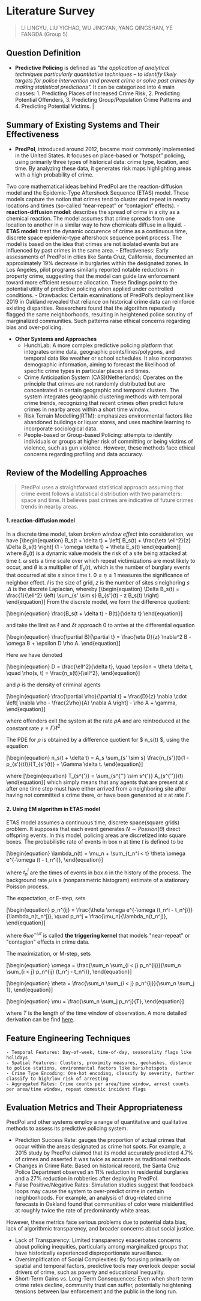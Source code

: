 # Literature Survey
> LI LINGYU, LIU YICHAO, WU JINGYAN, YANG QINGSHAN, YE FANGDA (Group 5)

## Question Definition
- **Predictive Policing** is defined as *"the application of analytical techniques particularly quantitative techniques – to identify likely targets for police intervention and prevent crime or solve past crimes by making statistical predictions".* It can be categorized into 4 main classes: 1. Predicting Places of Increased Crime Risk, 2. Predicting Potential Offenders, 3. Predicting Group/Population Crime Patterns and 4. Predicting Potential Victims.      |

## Summary of Existing Systems and Their Effectiveness
- **PredPol**, introduced around 2012, became most commonly implemented in the United States. It focuses on place-based or “hotspot” policing, using primarily three types of historical data: crime type, location, and time. By analyzing these data, it generates risk maps highlighting areas with a high probability of crime. 

Two core mathematical ideas behind PredPol are the reaction-diffusion model and the Epidemic-Type Aftershock Sequence (ETAS) model. These models capture the notion that crimes tend to cluster and repeat in nearby locations and times (so-called “near-repeat” or “contagion” effects).
    - **reaction-diffusion model**: describes the spread of crime in a city as a chemical reaction. The model assumes that crime spreads from one location to another in a similar way to how chemicals diffuse in a liquid.
    - **ETAS model**: treat the dynamic occurence of crime as a continuous time, discrete space epidemic-type aftershock sequence point process. The model is based on the idea that crimes are not isolated events but are influenced by past crimes in the same area.
    - Effectiveness: Early assessments of PredPol in cities like Santa Cruz, California, documented an approximately 19% decrease in burglaries within the designated zones. In Los Angeles, pilot programs similarly reported notable reductions in property crime, suggesting that the model can guide law enforcement toward more efficient resource allocation. These findings point to the potential utility of predictive policing when applied under controlled conditions.
    - Drawbacks: Certain examinations of PredPol’s deployment like 2019 in Oakland revealed that reliance on historical crime data can reinforce existing disparities. Researchers found that the algorithm repeatedly flagged the same neighborhoods, resulting in heightened police scrutiny of marginalized communities. Such patterns raise ethical concerns regarding bias and over-policing.

- **Other Systems and Approaches** 
    - HunchLab: A more complex predictive policing platform that integrates crime data, geographic points/lines/polygons, and temporal data like weather or school schedules. It also incorporates demographic information, aiming to forecast the likelihood of specific crime types in particular places and times.
    - Crime Anticipation System (CAS)(Netherlands): Operates on the principle that crimes are not randomly distributed but are concentrated in certain geographic and temporal clusters. The system integrates geographic clustering methods with temporal crime trends, recognizing that recent crimes often predict future crimes in nearby areas within a short time window. 
    - Risk Terrain Modelling(RTM): emphasizes environmental factors like abandoned buildings or liquor stores, and uses machine learning to incorporate sociological data.
    - People-based or Group-based Policing: attempts to identify individuals or groups at higher risk of committing or being victims of violence, such as gun violence. However, these methods face ethical concerns regarding profiling and data accuracy.

## Review of the Modelling Approaches
> PredPol uses a straightforward statistical approach assuming that crime event follows a statistical distribution with two parameters: space and time. It believes past crimes are indicative of future crimes trends in nearby areas.
#### 1. reaction-diffusion model
In a discrete time model, taken *broken window effect* into consideration, we have
\[\begin{equation}
    B_s(t + \delta t) = \left[ B_s(t) + \frac{\eta \ell^2}{z} \Delta B_s(t) \right] (1 - \omega \delta t) + \theta E_s(t)
\end{equation}\]
where $B_s(t)$ is a dynamic value models the risk of a site being attacked at time $t$. $\omega$ sets a time scale over which repeat victimizations are most likely to occur, and $\theta$ is a multiplier of $E_s(t)$, which is the number of burglary events that occurred at site $s$ since time $t$. $0 \leq \eta \leq 1$ measures the significance of neighbor effect. $l$ is the size of grid, $z$ is the number of sites $s^{'}$neighoring $s$ .$\Delta$ is the discrete Laplacian, whereby
\[\begin{equation}
    \Delta B_s(t) = \frac{1}{\ell^2} \left( \sum_{s' \sim s} B_{s'}(t) - z B_s(t) \right)
\end{equation}\]
From the discrete model, we form the difference quotient:

\[\begin{equation}
\frac{B_s(t + \delta t) - B(t)}{\delta t}
\end{equation}\]

and take the limit as $\ell$ and $\delta t$ approach 0 to arrive at the differential equation

\[\begin{equation}
\frac{\partial B}{\partial t} = \frac{\eta D}{z} \nabla^2 B - \omega B + \epsilon D \rho A.
\end{equation}\]

Here we have denoted

\[\begin{equation}
D = \frac{\ell^2}{\delta t}, \quad \epsilon = \theta \delta t, \quad \rho(s, t) = \frac{n_s(t)}{\ell^2},
\end{equation}\]

and $\rho$ is the density of criminal agents

\[\begin{equation}
\frac{\partial \rho}{\partial t} = \frac{D}{z} \nabla \cdot \left[ \nabla \rho - \frac{2\rho}{A} \nabla A \right] - \rho A + \gamma,
\end{equation}\]

where offenders exit the system at the rate $\rho A$ and are reintroduced at the constant rate $\gamma = \Gamma / \ell^2$. 

The PDE for $\rho$ is obtained by a difference quotient for $ n_s(t) $, using the equation

\[\begin{equation}
n_s(t + \delta t) = A_s \sum_{s' \sim s} \frac{n_{s'}(t)(1 - p_{s'}(t))}{T_{s'}(t)} + \Gamma \delta t.
\end{equation}\]

where 
\[\begin{equation}
    T_{s^{'}} = \sum_{s^{''} \sim s^{'}} A_{s^{''}}(t)
\end{equation}\]
which simply means that any agents that are present at $s$ after one time step must have either arrived from a neighboring site after having not committed a crime there, or have been generated at $s$ at rate $\Gamma$. 

#### 2. Using EM algorithm in ETAS model
ETAS model assumes a continuous time, discrete space(square grids) problem. It supposes that each event generates $N \sim Possion(\theta)$ direct offspring events.
In this model, policing areas are discretized into square boxes. The probabilistic rate of events in box $n$ at time $t$ is defined to be

\[\begin{equation}
\lambda_n(t) = \mu_n + \sum_{t_n^i < t} \theta \omega e^{-\omega (t - t_n^i)},
\end{equation}\]

where $t_n^i$ are the times of events in box $n$ in the history of the process. The background rate $\mu$ is a (nonparametric histogram) estimate of a stationary Poisson process.

The expectation, or E-step, sets

\[\begin{equation}
p_n^{ij} = \frac{\theta \omega e^{-\omega (t_n^i - t_n^j)}}{\lambda_n(t_n^j)}, \quad p_n^j = \frac{\mu_n}{\lambda_n(t_n^j)},
\end{equation}\]

where $\theta \omega e^{-\omega t}$ is called **the triggering kernel** that models "near-repeat" or "contagion" effects in crime data.

The maximization, or M-step, sets

\[\begin{equation}
\omega = \frac{\sum_n \sum_{i < j} p_n^{ij}}{\sum_n \sum_{i < j} p_n^{ij} (t_n^j - t_n^i)},
\end{equation}\]

\[\begin{equation}
\theta = \frac{\sum_n \sum_{i < j} p_n^{ij}}{\sum_n \sum_j 1},
\end{equation}\]

\[\begin{equation}
\mu = \frac{\sum_n \sum_j p_n^j}{T},
\end{equation}\]

where $T$ is the length of the time window of observation.
A more detailed derivation can be find [here](https://github.com/arun-ramamurthy/pred-pol/blob/master/doc/Rederivation%20of%20Mohler%20et%20al.pdf).

## Feature Engineering Techniques
    - Temporal Features: Day-of-week, time-of-day, seasonality flags like holidays
    - Spatial Features: Clusters, proximity measures, geohashes, distance to police stations, environmental factors like bars/hotspots
    - Crime Type Encoding: One-hot encoding, classify by severity, further classify to high/low risk of arresting
    - Aggregated Rates: Crime counts per area/time window, arrest counts per area/time window, repeat domestic incident flags

## Evaluation Metrics and Their Appropriateness
PredPol and other systems employ a range of quantitative and qualitative methods to assess its predictive policing system.
-   Prediction Success Rate: gauges the proportion of actual crimes that occur within the areas designated as crime hot spots. For example, a 2015 study by PredPol claimed that its model accurately predicted 4.7% of crimes and asserted it was twice as accurate as traditional methods.
-   Changes in Crime Rate: Based on historical record, the Santa Cruz Police Department observed an 11% reduction in residential burglaries and a 27% reduction in robberies after deploying PredPol.
-   False Positive/Negative Rates: Simulation studies suggest that feedback loops may cause the system to over-predict crime in certain neighborhoods. For example, an analysis of drug-related crime forecasts in Oakland found that communities of color were misidentified at roughly twice the rate of predominantly white areas.

However, these metrics face serious problems due to potential data bias, lack of algorithmic transparency, and broader concerns about social justice.
-   Lack of Transparency: Limited transparency exacerbates concerns about policing inequities, particularly among marginalized groups that have historically experienced disproportionate surveillance. 
-   Oversimplification of Social Complexities: By focusing primarily on spatial and temporal factors, predictive tools may overlook deeper social drivers of crime, such as poverty and educational inequality.
-   Short-Term Gains vs. Long-Term Consequences: Even when short-term crime rates decline, community trust can suffer, potentially heightening tensions between law enforcement and the public in the long run.